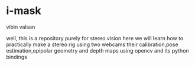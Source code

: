 i-mask
======
vibin valsan


well, this is a repository purely for stereo vision here we will learn how to practically make a stereo rig using two webcams their calibration,pose estimation,epipolar geometry and depth maps using opencv and its python bindings 
